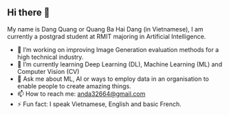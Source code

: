 ## Hi there 👋

My name is Dang Quang or Quang Ba Hai Dang (in Vietnamese), I am currently a postgrad student at RMIT majoring in Artificial Intelligence.

- 🔭 I’m working on improving Image Generation evaluation methods for a high technical industry.
- 🌱 I’m currently learning Deep Learning (DL), Machine Learning (ML) and Computer Vision (CV)
- 💬 Ask me about ML, AI or ways to employ data in an organisation to enable people to create amazing things.
- 📫 How to reach me: anda32664@gmail.com
- ⚡ Fun fact: I speak Vietnamese, English and basic French. 
